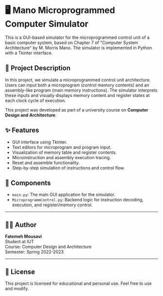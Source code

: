 # 🖥️ Mano Microprogrammed Computer Simulator

This is a GUI-based simulator for the microprogrammed control unit of a basic computer system, based on Chapter 7 of "Computer System Architecture" by M. Morris Mano. The simulator is implemented in Python with a Tkinter interface.

## 📘 Project Description

In this project, we simulate a microprogrammed control unit architecture. Users can input both a microprogram (control memory contents) and an assembly-like program (main memory instructions). The simulator interprets these inputs and visually displays memory content and register states at each clock cycle of execution.

This project was developed as part of a university course on **Computer Design and Architecture**.

## ✨ Features

- GUI interface using Tkinter.
- Text editors for microprogram and program input.
- Visualization of memory table and register contents.
- Microinstruction and assembly execution tracing.
- Reset and assemble functionality.
- Step-by-step simulation of instructions and control flow.

## 🧩 Components

- `main.py`: The main GUI application for the simulator.
- `MicroprogrammControl.py`: Backend logic for instruction decoding, execution, and register/memory control.

---

## 🧑‍🎓 Author

**Fatemeh Mousavi**  
Student at IUT  
Course: Computer Design and Architecture  
Semester: Spring 2022-2023

---

## 📄 License

This project is licensed for educational and personal use. Feel free to use and modify.
